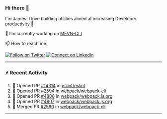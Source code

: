 ### Hi there 👋

I'm James. I love building utilities aimed at increasing Developer productivity :raised_hands: 

🔭 I’m currently working on [MEVN-CLI](https://github.com/madlabsinc/mevn-cli)

📫 How to reach me:

[![Follow on Twitter](https://img.shields.io/badge/--twitter?label=Twitter&logo=Twitter&style=social)](https://twitter.com/james_madhacks) [![Connect on LinkedIn](https://img.shields.io/badge/--linkedin?label=LinkedIn&logo=LinkedIn&style=social)](https://www.linkedin.com/in/jamesgeorge007)

---

### :zap: Recent Activity

<!--START_SECTION:activity-->
1. 💪 Opened PR [#14314](https://github.com/eslint/eslint/pull/14314) in [eslint/eslint](https://github.com/eslint/eslint)
2. 💪 Opened PR [#2594](https://github.com/webpack/webpack-cli/pull/2594) in [webpack/webpack-cli](https://github.com/webpack/webpack-cli)
3. 💪 Opened PR [#4808](https://github.com/webpack/webpack.js.org/pull/4808) in [webpack/webpack.js.org](https://github.com/webpack/webpack.js.org)
4. 💪 Opened PR [#4807](https://github.com/webpack/webpack.js.org/pull/4807) in [webpack/webpack.js.org](https://github.com/webpack/webpack.js.org)
5. 🎉 Merged PR [#2590](https://github.com/webpack/webpack-cli/pull/2590) in [webpack/webpack-cli](https://github.com/webpack/webpack-cli)
<!--END_SECTION:activity-->

---

<!--
**jamesgeorge007/jamesgeorge007** is a ✨ _special_ ✨ repository because its `README.md` (this file) appears on your GitHub profile.

Here are some ideas to get you started:

- 🌱 I’m currently learning ...
- 👯 I’m looking to collaborate on ...
- 🤔 I’m looking for help with ...
- 💬 Ask me about ...
- 😄 Pronouns: ...
- ⚡ Fun fact: ...
-->
